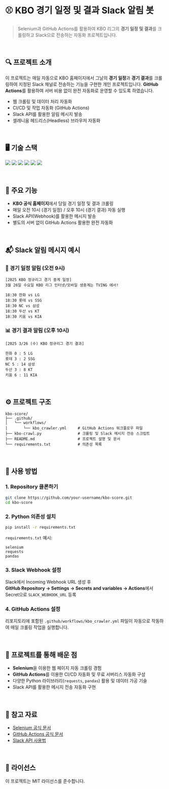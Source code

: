 # ⚾ KBO 경기 일정 및 결과 Slack 알림 봇

> Selenium과 GitHub Actions를 활용하여 KBO 리그의 **경기 일정 및 결과**를 크롤링하고 Slack으로 전송하는 자동화 프로젝트입니다.

<br/>

## 🔍 프로젝트 소개

이 프로젝트는 매일 자동으로 KBO 홈페이지에서 그날의 **경기 일정**과 **경기 결과**를 크롤링하여 지정된 Slack 채널로 전송하는 기능을 구현한 개인 프로젝트입니다. **GitHub Actions**를 활용하여 서버 비용 없이 완전 자동화로 운영할 수 있도록 하였습니다.

- 웹 크롤링 및 데이터 처리 자동화
- CI/CD 및 작업 자동화 (GitHub Actions)
- Slack API를 활용한 알림 메시지 발송
- 셀레니움 헤드리스(Headless) 브라우저 자동화

<br/>

## 🖥️ 기술 스택

<img src="https://img.shields.io/badge/Python-3776AB?style=flat-square&logo=Python&logoColor=white"/> <img src="https://img.shields.io/badge/Selenium-43B02A?style=flat-square&logo=Selenium&logoColor=white"/> <img src="https://img.shields.io/badge/Pandas-150458?style=flat-square&logo=Pandas&logoColor=white"/> <img src="https://img.shields.io/badge/Requests-FF8C00?style=flat-square&logo=Python&logoColor=white"/> <img src="https://img.shields.io/badge/Slack-4A154B?style=flat-square&logo=Slack&logoColor=white"/> <img src="https://img.shields.io/badge/GitHub_Actions-2088FF?style=flat-square&logo=GitHubActions&logoColor=white"/>

<br/>

## 📌 주요 기능

- **KBO 공식 홈페이지**에서 당일 경기 일정 및 결과 크롤링
- 매일 오전 10시 (경기 일정) / 오후 10시 (경기 결과) 자동 실행
- Slack API(Webhook)를 활용한 메시지 발송
- 별도의 서버 없이 GitHub Actions 활용한 완전 자동화

<br/>

## 📬 Slack 알림 메시지 예시

### 📅 경기 일정 알림 (오전 9시)

```
[2025 KBO 정규리그 경기 중계 일정]
3월 26일 수요일 KBO 리그 인터넷/모바일 생중계는 TVING 에서!

18:30 한화 vs LG
18:30 롯데 vs SSG
18:30 NC vs 삼성
18:30 두산 vs KT
18:30 키움 vs KIA
```

### 📊 경기 결과 알림 (오후 10시)

```
[2025 3/26 (수) KBO 정규리그 경기 결과]

한화 0 : 5 LG
롯데 3 : 2 SSG
NC 5 : 14 삼성
두산 3 : 8 KT
키움 6 : 11 KIA
```

<br/>

## ⚙️ 프로젝트 구조

```
kbo-score/
├── .github/
│   └── workflows/
│       └── kbo_crawler.yml     # GitHub Actions 워크플로우 파일
├── kbo-crawl.py                # 크롤링 및 Slack 메시지 전송 스크립트
├── README.md                   # 프로젝트 설명 및 문서
└── requirements.txt            # 의존성 목록
```

<br/>

## 🚀 사용 방법

### 1. Repository 클론하기
```bash
git clone https://github.com/your-username/kbo-score.git
cd kbo-score
```

### 2. Python 의존성 설치
```bash
pip install -r requirements.txt
```

`requirements.txt` 예시:
```
selenium
requests
pandas
```

### 3. Slack Webhook 설정
Slack에서 Incoming Webhook URL 생성 후  
**GitHub Repository → Settings → Secrets and variables → Actions**에서  
Secret으로 `SLACK_WEBHOOK_URL` 등록

### 4. GitHub Actions 설정
리포지토리에 포함된 `.github/workflows/kbo_crawler.yml` 파일이 자동으로 작동하여 매일 크롤링 작업을 실행합니다.

<br/>

## 📌 프로젝트를 통해 배운 점
- **Selenium**을 이용한 웹 페이지 자동 크롤링 경험
- **GitHub Actions**를 이용한 CI/CD 자동화 및 무료 서버리스 자동화 구성
- 다양한 Python 라이브러리(`requests`, `pandas`) 활용 및 데이터 가공 기술
- Slack API를 활용한 메시지 전송 자동화 구현

<br/>

## 🔖 참고 자료
- [Selenium 공식 문서](https://www.selenium.dev/documentation/)
- [GitHub Actions 공식 문서](https://docs.github.com/actions)
- [Slack API 사용법](https://api.slack.com/messaging/webhooks)

<br/>

## 📌 라이선스
이 프로젝트는 MIT 라이선스를 준수합니다.
